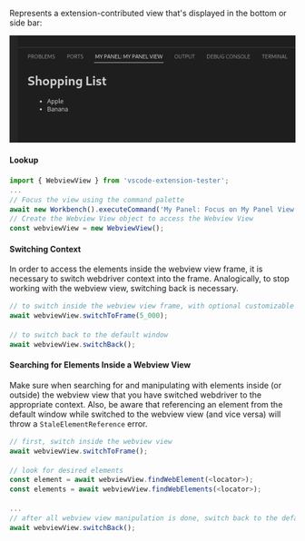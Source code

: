 Represents a extension-contributed view that's displayed in the bottom or side bar:

![A user-contributed panel in the bottom bar that displays a shopping list.](./images/webview-view-example.png)

#### Lookup
```typescript
import { WebviewView } from 'vscode-extension-tester';
...
// Focus the view using the command palette
await new Workbench().executeCommand('My Panel: Focus on My Panel View View');
// Create the Webview View object to access the Webview View
const webviewView = new WebviewView();
```

#### Switching Context
In order to access the elements inside the webview view frame, it is necessary to switch webdriver context into the frame. Analogically, to stop working with the webview view, switching back is necessary.
```typescript
// to switch inside the webview view frame, with optional customizable timeout
await webviewView.switchToFrame(5_000);

// to switch back to the default window
await webviewView.switchBack();
```

#### Searching for Elements Inside a Webview View
Make sure when searching for and manipulating with elements inside (or outside) the webview view that you have switched webdriver to the appropriate context. Also, be aware that referencing an element from the default window while switched to the webview view (and vice versa) will throw a `StaleElementReference` error.
```typescript
// first, switch inside the webview view
await webviewView.switchToFrame();

// look for desired elements
const element = await webviewView.findWebElement(<locator>);
const elements = await webviewView.findWebElements(<locator>);

...
// after all webview view manipulation is done, switch back to the default window
await webviewView.switchBack();
```